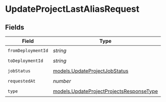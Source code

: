 # UpdateProjectLastAliasRequest


## Fields

| Field                                                                                      | Type                                                                                       | Required                                                                                   | Description                                                                                |
| ------------------------------------------------------------------------------------------ | ------------------------------------------------------------------------------------------ | ------------------------------------------------------------------------------------------ | ------------------------------------------------------------------------------------------ |
| `fromDeploymentId`                                                                         | *string*                                                                                   | :heavy_check_mark:                                                                         | N/A                                                                                        |
| `toDeploymentId`                                                                           | *string*                                                                                   | :heavy_check_mark:                                                                         | N/A                                                                                        |
| `jobStatus`                                                                                | [models.UpdateProjectJobStatus](../models/updateprojectjobstatus.md)                       | :heavy_check_mark:                                                                         | N/A                                                                                        |
| `requestedAt`                                                                              | *number*                                                                                   | :heavy_check_mark:                                                                         | N/A                                                                                        |
| `type`                                                                                     | [models.UpdateProjectProjectsResponseType](../models/updateprojectprojectsresponsetype.md) | :heavy_check_mark:                                                                         | N/A                                                                                        |